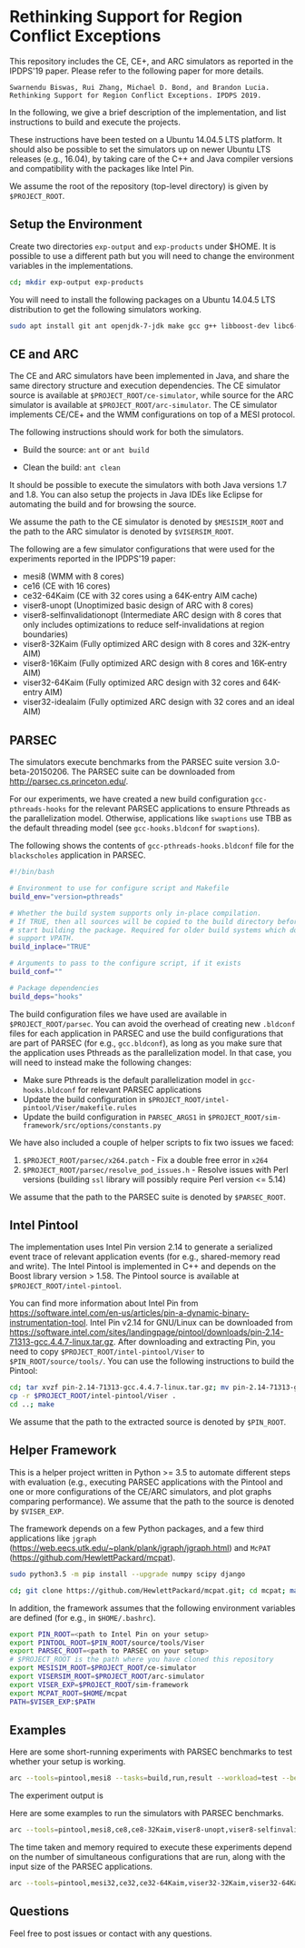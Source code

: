 # Rethinking Support for Region Conflict Exceptions

This repository includes the CE, CE+, and ARC simulators as reported in the IPDPS'19 paper. Please refer to the following paper for more details.

    Swarnendu Biswas, Rui Zhang, Michael D. Bond, and Brandon Lucia. Rethinking Support for Region Conflict Exceptions. IPDPS 2019.

In the following, we give a brief description of the implementation, and list instructions to build and execute the projects.

These instructions have been tested on a Ubuntu 14.04.5 LTS platform. It should also be possible to set the simulators up on newer Ubuntu LTS releases (e.g., 16.04), by taking care of the C++ and Java compiler versions and compatibility with the packages like Intel Pin.

We assume the root of the repository (top-level directory) is given by `$PROJECT_ROOT`.

## Setup the Environment

Create two directories `exp-output` and `exp-products` under $HOME. It is possible to use a different path but you will need to change the environment variables in the implementations.

```Bash
cd; mkdir exp-output exp-products
```

You will need to install the following packages on a Ubuntu 14.04.5 LTS distribution to get the following simulators working.

```Bash
sudo apt install git ant openjdk-7-jdk make gcc g++ libboost-dev libc6-i386 libc6 libgcc1 libstdc++6 build-essential ImageMagick lib32ncurses5 lib32stdc++6 libssl-dev m4 pkg-config libglib2.0-dev libxext-dev libxmu-dev libxml2-dev gcc-multilib g++-multilib python3.5 python3.5-dev python3-pip libblas-dev liblapack-dev libblas-dev liblapack-dev libblas3gf libgfortran3 liblapack3gf gfortran jgraph
```

## CE and ARC

The CE and ARC simulators have been implemented in Java, and share the same directory structure and execution dependencies. The CE simulator source is available at `$PROJECT_ROOT/ce-simulator`, while source for the ARC simulator is available at `$PROJECT_ROOT/arc-simulator`. The CE simulator implements CE/CE+ and the WMM configurations on top of a MESI protocol.

The following instructions should work for both the simulators.

+ Build the source: `ant` or `ant build`

+ Clean the build: `ant clean`

It should be possible to execute the simulators with both Java versions 1.7 and 1.8. You can also setup the projects in Java IDEs like Eclipse for automating the build and for browsing the source.

We assume the path to the CE simulator is denoted by `$MESISIM_ROOT` and the path to the ARC simulator is denoted by `$VISERSIM_ROOT`.

The following are a few simulator configurations that were used for the experiments reported in the IPDPS'19 paper:

+ mesi8 (WMM with 8 cores)
+ ce16 (CE with 16 cores)
+ ce32-64Kaim (CE with 32 cores using a 64K-entry AIM cache)
+ viser8-unopt (Unoptimized basic design of ARC with 8 cores)
+ viser8-selfinvalidationopt (Intermediate ARC design with 8 cores that only includes optimizations to reduce self-invalidations at region boundaries)
+ viser8-32Kaim (Fully optimized ARC design with 8 cores and 32K-entry AIM)
+ viser8-16Kaim (Fully optimized ARC design with 8 cores and 16K-entry AIM)
+ viser32-64Kaim (Fully optimized ARC design with 32 cores and 64K-entry AIM)
+ viser32-idealaim (Fully optimized ARC design with 32 cores and an ideal AIM)

## PARSEC

The simulators execute benchmarks from the PARSEC suite version 3.0-beta-20150206. The PARSEC suite can be downloaded from http://parsec.cs.princeton.edu/.

For our experiments, we have created a new build configuration `gcc-pthreads-hooks` for the relevant PARSEC applications to ensure Pthreads as the parallelization model. Otherwise, applications like `swaptions` use TBB as the default threading model (see `gcc-hooks.bldconf` for `swaptions`).

The following shows the contents of `gcc-pthreads-hooks.bldconf` file for the `blackscholes` application in PARSEC.

```Bash
#!/bin/bash

# Environment to use for configure script and Makefile
build_env="version=pthreads"

# Whether the build system supports only in-place compilation.
# If TRUE, then all sources will be copied to the build directory before we
# start building the package. Required for older build systems which don't
# support VPATH.
build_inplace="TRUE"

# Arguments to pass to the configure script, if it exists
build_conf=""

# Package dependencies
build_deps="hooks"
```

The build configuration files we have used are available in `$PROJECT_ROOT/parsec`. You can avoid the overhead of creating new `.bldconf` files for each application in PARSEC and use the build configurations that are part of PARSEC (for e.g., `gcc.bldconf`), as long as you make sure that the application uses Pthreads as the parallelization model. In that case, you will need to instead make the following changes:

+ Make sure Pthreads is the default parallelization model in `gcc-hooks.bldconf` for relevant PARSEC applications
+ Update the build configuration in `$PROJECT_ROOT/intel-pintool/Viser/makefile.rules`
+ Update the build configuration in `PARSEC_ARGS1` in `$PROJECT_ROOT/sim-framework/src/options/constants.py`

We have also included a couple of helper scripts to fix two issues we faced:
1. `$PROJECT_ROOT/parsec/x264.patch` - Fix a double free error in `x264`
2. `$PROJECT_ROOT/parsec/resolve_pod_issues.h` - Resolve issues with Perl versions (building `ssl` library will possibly require Perl version <= 5.14)

We assume that the path to the PARSEC suite is denoted by `$PARSEC_ROOT`.

## Intel Pintool

The implementation uses Intel Pin version 2.14 to generate a serialized event trace of relevant application events (for e.g., shared-memory read and write). The Intel Pintool is implemented in C++ and depends on the Boost library version > 1.58. The Pintool source is available at `$PROJECT_ROOT/intel-pintool`.

You can find more information about Intel Pin from https://software.intel.com/en-us/articles/pin-a-dynamic-binary-instrumentation-tool. Intel Pin v2.14 for GNU/Linux can be downloaded from https://software.intel.com/sites/landingpage/pintool/downloads/pin-2.14-71313-gcc.4.4.7-linux.tar.gz. After downloading and extracting Pin, you need to copy `$PROJECT_ROOT/intel-pintool/Viser` to `$PIN_ROOT/source/tools/`. You can use the following instructions to build the Pintool:

```Bash
cd; tar xvzf pin-2.14-71313-gcc.4.4.7-linux.tar.gz; mv pin-2.14-71313-gcc.4.4.7-linux intel-pin; cd intel-pin/source/tools
cp -r $PROJECT_ROOT/intel-pintool/Viser .
cd ..; make
```

We assume that the path to the extracted source is denoted by `$PIN_ROOT`.

## Helper Framework

This is a helper project written in Python >= 3.5 to automate different steps with evaluation (e.g., executing PARSEC applications with the Pintool and one or more configurations of the CE/ARC simulators, and plot graphs comparing performance). We assume that the path to the source is denoted by `$VISER_EXP`.

The framework depends on a few Python packages, and a few third applications like `jgraph` (https://web.eecs.utk.edu/~plank/plank/jgraph/jgraph.html) and `McPAT` (https://github.com/HewlettPackard/mcpat).

```Bash
sudo python3.5 -m pip install --upgrade numpy scipy django

cd; git clone https://github.com/HewlettPackard/mcpat.git; cd mcpat; make;
```

In addition, the framework assumes that the following environment variables are defined (for e.g., in `$HOME/.bashrc`).

```Bash
export PIN_ROOT=<path to Intel Pin on your setup>
export PINTOOL_ROOT=$PIN_ROOT/source/tools/Viser
export PARSEC_ROOT=<path to PARSEC on your setup>
# $PROJECT_ROOT is the path where you have cloned this repository
export MESISIM_ROOT=$PROJECT_ROOT/ce-simulator
export VISERSIM_ROOT=$PROJECT_ROOT/arc-simulator
export VISER_EXP=$PROJECT_ROOT/sim-framework
export MCPAT_ROOT=$HOME/mcpat
PATH=$VISER_EXP:$PATH
```

## Examples

Here are some short-running experiments  with PARSEC benchmarks to test whether your setup is working.

```Bash
arc --tools=pintool,mesi8 --tasks=build,run,result --workload=test --bench=blackscholes,x264 --pinThreads=8 --core=8 --outputDir=8core-experiments --trials=1 --assert=False --xassert=False --printOnly=False --roiOnly=True --project=viser --lockstep=False --generateEnergyStats=True --verbose=1
```

The experiment output is

Here are some examples to run the simulators with PARSEC benchmarks.

```Bash
arc --tools=pintool,mesi8,ce8,ce8-32Kaim,viser8-unopt,viser8-selfinvalidationopt,viser8-32Kaim,viser8-16Kaim,viser8-idealaim --tasks=sync,build,run --workload=simmedium --bench=blackscholes,bodytrack,canneal,dedup,ferret,fluidanimate,raytrace,streamcluster,swaptions,vips,x264 --pinThreads=8 --core=8 --outputDir=8core-experiments --trials=1 --assert=False --xassert=False --printOnly=False --roiOnly=True --project=viser --lockstep=False --generateEnergyStats=True --verbose=1
```

The time taken and memory required to execute these experiments depend on the number of simultaneous configurations that are run, along with the input size of the PARSEC applications.

```Bash
arc --tools=pintool,mesi32,ce32,ce32-64Kaim,viser32-32Kaim,viser32-64Kaim,viser32-idealaim --tasks=result --workload=simmedium --bench=blackscholes,bodytrack,canneal,dedup,ferret,fluidanimate,raytrace,streamcluster,swaptions,vips,x264 --pinThreads=32 --core=32 --outputDir=32core-experiments --trials=1 --assert=False --xassert=False --printOnly=False --roiOnly=True --project=viser --lockstep=False --generateEnergyStats=True --verbose=1
```

## Questions

Feel free to post issues or contact with any questions.
